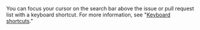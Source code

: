 You can focus your cursor on the search bar above the issue or pull request list with a keyboard shortcut. For more information, see "[Keyboard shortcuts](/articles/keyboard-shortcuts/#issue-and-pull-request-lists)."

